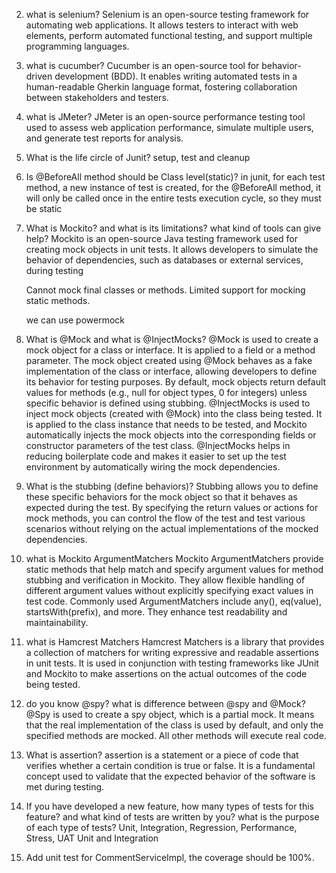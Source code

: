 2.  what is selenium?
    Selenium is an open-source testing framework for automating web applications. It allows testers to interact with web 
    elements, perform automated functional testing, and support multiple programming languages.
3.  what is cucumber?
    Cucumber is an open-source tool for behavior-driven development (BDD). It enables writing automated tests in a 
    human-readable Gherkin language format, fostering collaboration between stakeholders and testers.
4.  what is JMeter?
    JMeter is an open-source performance testing tool used to assess web application performance, simulate multiple users, 
    and generate test reports for analysis.
5.  What is the life circle of Junit?
    setup, test and cleanup
6.  Is @BeforeAll method should be Class level(static)?
    in junit, for each test method, a new instance of test is created,
    for the @BeforeAll method, it will only be called once in the entire tests execution cycle, 
    so they must be static
7. What is Mockito? and what is its limitations?  what kind of tools can give help?
   Mockito is an open-source Java testing framework used for creating mock objects in unit tests. It allows developers 
   to simulate the behavior of dependencies, such as databases or external services, during testing

   Cannot mock final classes or methods.
   Limited support for mocking static methods.
    
    we can use powermock
8.  What is @Mock and what is @InjectMocks?
    @Mock is used to create a mock object for a class or interface. It is applied to a field or a method parameter.
    The mock object created using @Mock behaves as a fake implementation of the class or interface, allowing developers 
    to define its behavior for testing purposes.
    By default, mock objects return default values for methods (e.g., null for object types, 0 for integers) unless 
    specific behavior is defined using stubbing.
    @InjectMocks is used to inject mock objects (created with @Mock) into the class being tested.
    It is applied to the class instance that needs to be tested, and Mockito automatically injects the mock objects into the corresponding fields or constructor parameters of the test class.
    @InjectMocks helps in reducing boilerplate code and makes it easier to set up the test environment by automatically wiring the mock dependencies.

9.  What is the stubbing (define behaviors)?
    Stubbing allows you to define these specific behaviors for the mock object so that it behaves as expected during the test. By specifying the return values or actions for mock methods, 
    you can control the flow of the test and test various scenarios without relying on the actual implementations of the mocked dependencies.
10. what is Mockito ArgumentMatchers
    Mockito ArgumentMatchers provide static methods that help match and specify argument values for method stubbing and verification in Mockito. They allow flexible handling of different 
    argument values without explicitly specifying exact values in test code. Commonly used ArgumentMatchers include any(), eq(value), startsWith(prefix), and more. They enhance test 
    readability and maintainability.
11. what is Hamcrest Matchers
    Hamcrest Matchers is a library that provides a collection of matchers for writing expressive and readable assertions in unit tests. 
    It is used in conjunction with testing frameworks like JUnit and Mockito to make assertions on the actual outcomes of the code being tested.
12. do you know @spy? what is difference between @spy and @Mock?
    @Spy is used to create a spy object, which is a partial mock. It means that the real implementation of the class is used by default, 
    and only the specified methods are mocked. All other methods will execute real code.
13. What is assertion?
    assertion is a statement or a piece of code that verifies whether a certain condition is true or false. It is a fundamental 
    concept used to validate that the expected behavior of the software is met during testing.
14. If you have developed a new feature, how many types of tests for this feature?
    and what kind of tests are written by you? what is the purpose of each type of
    tests?
    Unit, Integration, Regression, Performance, Stress, UAT
    Unit and Integration
15. Add unit test for CommentServiceImpl, the coverage should be 100%.
 